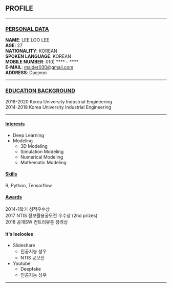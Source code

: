 ## PROFILE
---
### <u> PERSONAL DATA </u>

**NAME**: LEE LOO LEE
</br>
**AGE**: 27 
</br>
**NATIONALITY**: KOREAN
</br>
**SPOKEN LANGUAGE**: KOREAN
</br>
**MOBILE NUMBER**: 010) **** - ****
</br>
**E-MAIL**: maider030@gmail.com
</br>
**ADDRESS**: Daejeon
___
### <u> EDUCATION BACKGROUND </u>
2018-2020 Korea University Industrial Engineering
</br>
2014-2018 Korea University Industrial Engineering
___
#### <u> Interests </u>
- Deep Learning
- Modeling
  - 3D Modeling
  - Simulation Modeling
  - Numerical Modeling
  - Mathematic Modeling



#### <u> Skills </u>
R, Python, Tensorflow

#### <u> Awards </u>
2014-1학기 성적우수상 </br>
2017 NTIS 정보활용공모전 우수상 (2nd prizes) </br>
2018 공개SW 컨트리뷰톤 장려상 </br>

#### It's leeloolee
- Slideshare
    - 인공지능 성우
    - NTIS 공모전
- Youtube
    - Deepfake
    - 인공지능 성우


---
